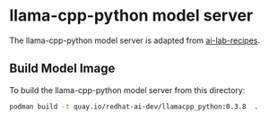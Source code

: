 # llama-cpp-python model server

The llama-cpp-python model server is adapted from [ai-lab-recipes](https://github.com/containers/ai-lab-recipes/tree/main/model_servers/llamacpp_python).

## Build Model Image

To build the llama-cpp-python model server from this directory:

```bash
podman build -t quay.io/redhat-ai-dev/llamacpp_python:0.3.8  .
```
